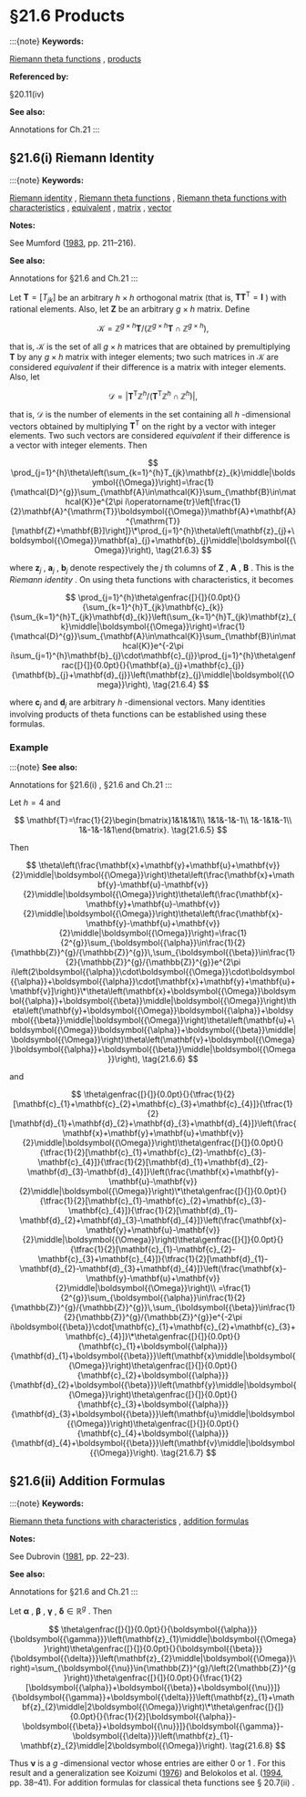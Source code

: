 # §21.6 Products

:::{note}
**Keywords:**

[Riemann theta functions](http://dlmf.nist.gov/search/search?q=Riemann%20theta%20functions) , [products](http://dlmf.nist.gov/search/search?q=products)

**Referenced by:**

§20.11(iv)

**See also:**

Annotations for Ch.21
:::


## §21.6(i) Riemann Identity

:::{note}
**Keywords:**

[Riemann identity](http://dlmf.nist.gov/search/search?q=Riemann%20identity) , [Riemann theta functions](http://dlmf.nist.gov/search/search?q=Riemann%20theta%20functions) , [Riemann theta functions with characteristics](http://dlmf.nist.gov/search/search?q=Riemann%20theta%20functions%20with%20characteristics) , [equivalent](http://dlmf.nist.gov/search/search?q=equivalent) , [matrix](http://dlmf.nist.gov/search/search?q=matrix) , [vector](http://dlmf.nist.gov/search/search?q=vector)

**Notes:**

See Mumford ([1983](./bib/M.html#bib1681 "Tata Lectures on Theta. I"), pp. 211–216).

**See also:**

Annotations for §21.6 and Ch.21
:::

Let $\mathbf{T}=[T_{jk}]$ be an arbitrary $h\times h$ orthogonal matrix (that is, $\mathbf{T}\mathbf{T}^{\mathrm{T}}=\mathbf{I}$ ) with rational elements. Also, let $\mathbf{Z}$ be an arbitrary $g\times h$ matrix. Define


<a id="E1"></a>
$$
\mathcal{K}={\mathbb{Z}}^{g\times h}\mathbf{T}/({\mathbb{Z}}^{g\times h}\mathbf{T}\cap{\mathbb{Z}}^{g\times h}), \tag{21.6.1}
$$

that is, $\mathcal{K}$ is the set of all $g\times h$ matrices that are obtained by premultiplying $\mathbf{T}$ by any $g\times h$ matrix with integer elements; two such matrices in $\mathcal{K}$ are considered *equivalent* if their difference is a matrix with integer elements. Also, let


<a id="E2"></a>
$$
\mathcal{D}=|\mathbf{T}^{\mathrm{T}}{\mathbb{Z}}^{h}/(\mathbf{T}^{\mathrm{T}}{\mathbb{Z}}^{h}\cap{\mathbb{Z}}^{h})|, \tag{21.6.2}
$$

that is, $\mathcal{D}$ is the number of elements in the set containing all $h$ -dimensional vectors obtained by multiplying $\mathbf{T}^{\mathrm{T}}$ on the right by a vector with integer elements. Two such vectors are considered *equivalent* if their difference is a vector with integer elements. Then


<a id="E3"></a>
$$
\prod_{j=1}^{h}\theta\left(\sum_{k=1}^{h}T_{jk}\mathbf{z}_{k}\middle|\boldsymbol{{\Omega}}\right)=\frac{1}{\mathcal{D}^{g}}\sum_{\mathbf{A}\in\mathcal{K}}\sum_{\mathbf{B}\in\mathcal{K}}e^{2\pi i\operatorname{tr}\left[\frac{1}{2}\mathbf{A}^{\mathrm{T}}\boldsymbol{{\Omega}}\mathbf{A}+\mathbf{A}^{\mathrm{T}}[\mathbf{Z}+\mathbf{B}]\right]}\*\prod_{j=1}^{h}\theta\left(\mathbf{z}_{j}+\boldsymbol{{\Omega}}\mathbf{a}_{j}+\mathbf{b}_{j}\middle|\boldsymbol{{\Omega}}\right), \tag{21.6.3}
$$

where $\mathbf{z}_{j}$ , $\mathbf{a}_{j}$ , $\mathbf{b}_{j}$ denote respectively the $j$ th columns of $\mathbf{Z}$ , $\mathbf{A}$ , $\mathbf{B}$ . This is the *Riemann identity* . On using theta functions with characteristics, it becomes


<a id="E4"></a>
$$
\prod_{j=1}^{h}\theta\genfrac{[}{]}{0.0pt}{}{\sum_{k=1}^{h}T_{jk}\mathbf{c}_{k}}{\sum_{k=1}^{h}T_{jk}\mathbf{d}_{k}}\left(\sum_{k=1}^{h}T_{jk}\mathbf{z}_{k}\middle|\boldsymbol{{\Omega}}\right)=\frac{1}{\mathcal{D}^{g}}\sum_{\mathbf{A}\in\mathcal{K}}\sum_{\mathbf{B}\in\mathcal{K}}e^{-2\pi i\sum_{j=1}^{h}\mathbf{b}_{j}\cdot\mathbf{c}_{j}}\prod_{j=1}^{h}\theta\genfrac{[}{]}{0.0pt}{}{\mathbf{a}_{j}+\mathbf{c}_{j}}{\mathbf{b}_{j}+\mathbf{d}_{j}}\left(\mathbf{z}_{j}\middle|\boldsymbol{{\Omega}}\right), \tag{21.6.4}
$$

where $\mathbf{c}_{j}$ and $\mathbf{d}_{j}$ are arbitrary $h$ -dimensional vectors. Many identities involving products of theta functions can be established using these formulas.


### Example

:::{note}
**See also:**

Annotations for §21.6(i) , §21.6 and Ch.21
:::

Let $h=4$ and


<a id="E5"></a>
$$
\mathbf{T}=\frac{1}{2}\begin{bmatrix}1&1&1&1\\
1&1&-1&-1\\
1&-1&1&-1\\
1&-1&-1&1\end{bmatrix}. \tag{21.6.5}
$$

Then


<a id="E6"></a>
$$
\theta\left(\frac{\mathbf{x}+\mathbf{y}+\mathbf{u}+\mathbf{v}}{2}\middle|\boldsymbol{{\Omega}}\right)\theta\left(\frac{\mathbf{x}+\mathbf{y}-\mathbf{u}-\mathbf{v}}{2}\middle|\boldsymbol{{\Omega}}\right)\theta\left(\frac{\mathbf{x}-\mathbf{y}+\mathbf{u}-\mathbf{v}}{2}\middle|\boldsymbol{{\Omega}}\right)\theta\left(\frac{\mathbf{x}-\mathbf{y}-\mathbf{u}+\mathbf{v}}{2}\middle|\boldsymbol{{\Omega}}\right)=\frac{1}{2^{g}}\sum_{\boldsymbol{{\alpha}}\in\frac{1}{2}{\mathbb{Z}}^{g}/{\mathbb{Z}}^{g}}\,\sum_{\boldsymbol{{\beta}}\in\frac{1}{2}{\mathbb{Z}}^{g}/{\mathbb{Z}}^{g}}e^{2\pi i\left(2\boldsymbol{{\alpha}}\cdot\boldsymbol{{\Omega}}\cdot\boldsymbol{{\alpha}}+\boldsymbol{{\alpha}}\cdot[\mathbf{x}+\mathbf{y}+\mathbf{u}+\mathbf{v}]\right)}\*\theta\left(\mathbf{x}+\boldsymbol{{\Omega}}\boldsymbol{{\alpha}}+\boldsymbol{{\beta}}\middle|\boldsymbol{{\Omega}}\right)\theta\left(\mathbf{y}+\boldsymbol{{\Omega}}\boldsymbol{{\alpha}}+\boldsymbol{{\beta}}\middle|\boldsymbol{{\Omega}}\right)\theta\left(\mathbf{u}+\boldsymbol{{\Omega}}\boldsymbol{{\alpha}}+\boldsymbol{{\beta}}\middle|\boldsymbol{{\Omega}}\right)\theta\left(\mathbf{v}+\boldsymbol{{\Omega}}\boldsymbol{{\alpha}}+\boldsymbol{{\beta}}\middle|\boldsymbol{{\Omega}}\right), \tag{21.6.6}
$$

and


<a id="E7"></a>
$$
\theta\genfrac{[}{]}{0.0pt}{}{\tfrac{1}{2}[\mathbf{c}_{1}+\mathbf{c}_{2}+\mathbf{c}_{3}+\mathbf{c}_{4}]}{\tfrac{1}{2}[\mathbf{d}_{1}+\mathbf{d}_{2}+\mathbf{d}_{3}+\mathbf{d}_{4}]}\left(\frac{\mathbf{x}+\mathbf{y}+\mathbf{u}+\mathbf{v}}{2}\middle|\boldsymbol{{\Omega}}\right)\theta\genfrac{[}{]}{0.0pt}{}{\tfrac{1}{2}[\mathbf{c}_{1}+\mathbf{c}_{2}-\mathbf{c}_{3}-\mathbf{c}_{4}]}{\tfrac{1}{2}[\mathbf{d}_{1}+\mathbf{d}_{2}-\mathbf{d}_{3}-\mathbf{d}_{4}]}\left(\frac{\mathbf{x}+\mathbf{y}-\mathbf{u}-\mathbf{v}}{2}\middle|\boldsymbol{{\Omega}}\right)\*\theta\genfrac{[}{]}{0.0pt}{}{\tfrac{1}{2}[\mathbf{c}_{1}-\mathbf{c}_{2}+\mathbf{c}_{3}-\mathbf{c}_{4}]}{\tfrac{1}{2}[\mathbf{d}_{1}-\mathbf{d}_{2}+\mathbf{d}_{3}-\mathbf{d}_{4}]}\left(\frac{\mathbf{x}-\mathbf{y}+\mathbf{u}-\mathbf{v}}{2}\middle|\boldsymbol{{\Omega}}\right)\theta\genfrac{[}{]}{0.0pt}{}{\tfrac{1}{2}[\mathbf{c}_{1}-\mathbf{c}_{2}-\mathbf{c}_{3}+\mathbf{c}_{4}]}{\tfrac{1}{2}[\mathbf{d}_{1}-\mathbf{d}_{2}-\mathbf{d}_{3}+\mathbf{d}_{4}]}\left(\frac{\mathbf{x}-\mathbf{y}-\mathbf{u}+\mathbf{v}}{2}\middle|\boldsymbol{{\Omega}}\right)\\
=\frac{1}{2^{g}}\sum_{\boldsymbol{{\alpha}}\in\frac{1}{2}{\mathbb{Z}}^{g}/{\mathbb{Z}}^{g}}\,\sum_{\boldsymbol{{\beta}}\in\frac{1}{2}{\mathbb{Z}}^{g}/{\mathbb{Z}}^{g}}e^{-2\pi i\boldsymbol{{\beta}}\cdot[\mathbf{c}_{1}+\mathbf{c}_{2}+\mathbf{c}_{3}+\mathbf{c}_{4}]}\*\theta\genfrac{[}{]}{0.0pt}{}{\mathbf{c}_{1}+\boldsymbol{{\alpha}}}{\mathbf{d}_{1}+\boldsymbol{{\beta}}}\left(\mathbf{x}\middle|\boldsymbol{{\Omega}}\right)\theta\genfrac{[}{]}{0.0pt}{}{\mathbf{c}_{2}+\boldsymbol{{\alpha}}}{\mathbf{d}_{2}+\boldsymbol{{\beta}}}\left(\mathbf{y}\middle|\boldsymbol{{\Omega}}\right)\theta\genfrac{[}{]}{0.0pt}{}{\mathbf{c}_{3}+\boldsymbol{{\alpha}}}{\mathbf{d}_{3}+\boldsymbol{{\beta}}}\left(\mathbf{u}\middle|\boldsymbol{{\Omega}}\right)\theta\genfrac{[}{]}{0.0pt}{}{\mathbf{c}_{4}+\boldsymbol{{\alpha}}}{\mathbf{d}_{4}+\boldsymbol{{\beta}}}\left(\mathbf{v}\middle|\boldsymbol{{\Omega}}\right). \tag{21.6.7}
$$


## §21.6(ii) Addition Formulas

:::{note}
**Keywords:**

[Riemann theta functions with characteristics](http://dlmf.nist.gov/search/search?q=Riemann%20theta%20functions%20with%20characteristics) , [addition formulas](http://dlmf.nist.gov/search/search?q=addition%20formulas)

**Notes:**

See Dubrovin ([1981](./bib/D.html#bib685 "Theta functions and non-linear equations"), pp. 22–23).

**See also:**

Annotations for §21.6 and Ch.21
:::

Let $\boldsymbol{{\alpha}}$ , $\boldsymbol{{\beta}}$ , $\boldsymbol{{\gamma}}$ , $\boldsymbol{{\delta}}\in{\mathbb{R}}^{g}$ . Then


<a id="E8"></a>
$$
\theta\genfrac{[}{]}{0.0pt}{}{\boldsymbol{{\alpha}}}{\boldsymbol{{\gamma}}}\left(\mathbf{z}_{1}\middle|\boldsymbol{{\Omega}}\right)\theta\genfrac{[}{]}{0.0pt}{}{\boldsymbol{{\beta}}}{\boldsymbol{{\delta}}}\left(\mathbf{z}_{2}\middle|\boldsymbol{{\Omega}}\right)=\sum_{\boldsymbol{{\nu}}\in{\mathbb{Z}}^{g}/\left(2{\mathbb{Z}}^{g}\right)}\theta\genfrac{[}{]}{0.0pt}{}{\frac{1}{2}[\boldsymbol{{\alpha}}+\boldsymbol{{\beta}}+\boldsymbol{{\nu}}]}{\boldsymbol{{\gamma}}+\boldsymbol{{\delta}}}\left(\mathbf{z}_{1}+\mathbf{z}_{2}\middle|2\boldsymbol{{\Omega}}\right)\*\theta\genfrac{[}{]}{0.0pt}{}{\frac{1}{2}[\boldsymbol{{\alpha}}-\boldsymbol{{\beta}}+\boldsymbol{{\nu}}]}{\boldsymbol{{\gamma}}-\boldsymbol{{\delta}}}\left(\mathbf{z}_{1}-\mathbf{z}_{2}\middle|2\boldsymbol{{\Omega}}\right). \tag{21.6.8}
$$

Thus $\boldsymbol{{\nu}}$ is a $g$ -dimensional vector whose entries are either $0$ or $1$ . For this result and a generalization see Koizumi ([1976](./bib/K.html#bib1307 "Theta relations and projective normality of Abelian varieties")) and Belokolos et al. ([1994](./bib/B.html#bib232 "Algebro-geometric Approach to Nonlinear Integrable Problems"), pp. 38–41). For addition formulas for classical theta functions see § 20.7(ii) .
